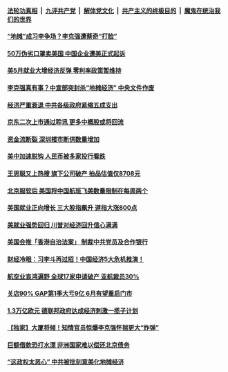 

####  [法轮功真相](../../../../basic/blob/master/README.md?t=06071701) &nbsp;|&nbsp; [九评共产党](../../../../9ping.md/blob/master/README.md?t=06071701) &nbsp;|&nbsp; [解体党文化](../../../../jtdwh.md/blob/master/README.md?t=06071701)  &nbsp;|&nbsp; [共产主义的终极目的](../../../../gczydzjmd.md/blob/master/README.md?t=06071701) &nbsp;|&nbsp; [魔鬼在统治我们的世界](../../../../mgztzwmdsj.md/blob/master/README.md?t=06071701) 

#### [“地摊”成习李争场？李克强遭蔡奇“打脸”](../pages/soh7/387346.md?t=06071701) 
#### [50万伪劣口罩卖美国 中国企业遭美正式起诉](../pages/soh7/387223.md?t=06071701) 
#### [美5月就业大增经济反弹 零利率政策暂维持](../pages/soh7/387157.md?t=06071701) 
#### [李克强真有事？中宣部突封杀“地摊经济” 中央文件作废](../pages/soh7/387112.md?t=06071701) 
#### [经济严重衰退 中共各级政府紧缩五成支出](../pages/soh7/387055.md?t=06071701) 
#### [京东二次上市通过聆讯 更多中概股或将回流](../pages/soh7/387052.md?t=06071701) 
#### [资金流断裂 深圳楼市断供数量增加](../pages/soh7/387043.md?t=06071701) 
#### [美中加速脱钩  人民币被多家投行看跌](../pages/soh7/387034.md?t=06071701) 
#### [王思聪又上热搜 旗下公司破产 拍品估值仅8708元](../pages/soh7/387064.md?t=06071701) 
#### [北京服软后 美国将中国航班飞美数量限制在每周两个](../pages/soh7/387073.md?t=06071701) 
#### [美国就业正向增长 三大股指飙升 道指大涨800点](../pages/soh7/387061.md?t=06071701) 
#### [美就业强势回归 川普对经济回升信心满满](../pages/soh7/387001.md?t=06071701) 
#### [美国会推「香港自治法案」 制裁中共党员及合作银行](../pages/soh7/386905.md?t=06071701) 
#### [财经冷眼：习李斗再过招！中国经济5大危机推演！](../pages/soh7/386911.md?t=06071701) 
#### [航空业哀鸿遍野 全球17家申请破产 亚航裁员30% ](../pages/soh7/386899.md?t=06071701) 
#### [关店90% GAP第1季大亏9亿 6月有望重启门市 ](../pages/soh7/386878.md?t=06071701) 
#### [1.3万亿欧元 德联邦政府达成经济刺激一揽子计划 ](../pages/soh7/386797.md?t=06071701) 
#### [【独家】大厦将倾！知情官员惊爆李克强怀揣更大“炸弹”](../pages/soh7/386833.md?t=06071701) 
#### [巨额借款恐打水漂 非洲国家难以偿还北京债务](../pages/soh7/386785.md?t=06071701) 
#### [“这政权太恶心” 中共被批刻意美化地摊经济](../pages/soh7/386767.md?t=06071701) 
